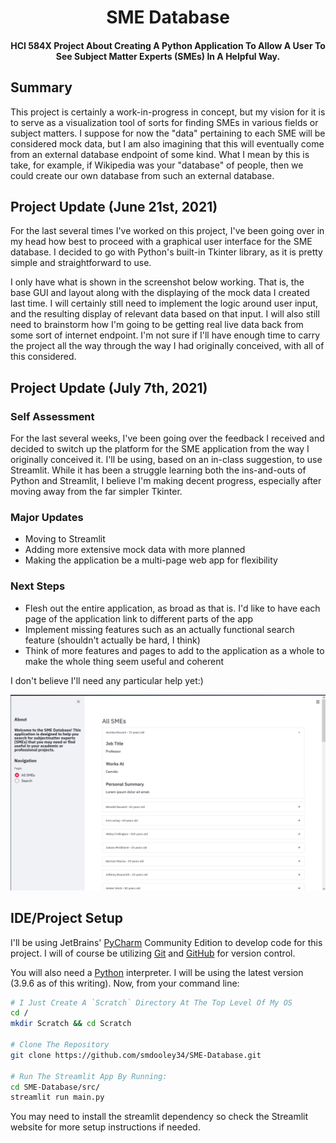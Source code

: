 <div align="center">
  <h1>SME Database</h1>

  <h4>
    HCI 584X Project About Creating A Python Application To Allow A User To See Subject Matter Experts (SMEs) In A
    Helpful Way.
  </h4>
</div>

## Summary
This project is certainly a work-in-progress in concept, but my vision for it is to serve as a visualization tool of
sorts for finding SMEs in various fields or subject matters. I suppose for now the "data" pertaining to each SME will be
considered mock data, but I am also imagining that this will eventually come from an external database endpoint of some
kind. What I mean by this is take, for example, if Wikipedia was your "database" of people, then we could create our own
database from such an external database.

## Project Update (June 21st, 2021)
For the last several times I've worked on this project, I've been going over in my head how best to proceed with a
graphical user interface for the SME database. I decided to go with Python's built-in Tkinter library, as it is pretty
simple and straightforward to use.

I only have what is shown in the screenshot below working. That is, the base GUI and layout along with the displaying
of the mock data I created last time. I will certainly still need to implement the logic around user input, and the
resulting display of relevant data based on that input. I will also still need to brainstorm how I'm going to be
getting real live data back from some sort of internet endpoint. I'm not sure if I'll have enough time to carry the
project all the way through the way I had originally conceived, with all of this considered.

## Project Update (July 7th, 2021)

### Self Assessment
For the last several weeks, I've been going over the feedback I received and decided to switch up the platform for the
SME application from the way I originally conceived it. I'll be using, based on an in-class suggestion, to use
Streamlit. While it has been a struggle learning both the ins-and-outs of Python and Streamlit, I believe I'm making
decent progress, especially after moving away from the far simpler Tkinter.

### Major Updates
* Moving to Streamlit
* Adding more extensive mock data with more planned
* Making the application be a multi-page web app for flexibility

### Next Steps
* Flesh out the entire application, as broad as that is. I'd like to have each page of the application link to different
  parts of the app
* Implement missing features such as an actually functional search feature (shouldn't actually be hard, I think)
* Think of more features and pages to add to the application as a whole to make the whole thing seem useful and coherent

I don't believe I'll need any particular help yet:)

![img.png](screenshots/screen_two.png)

## IDE/Project Setup
I'll be using JetBrains' [PyCharm](https://www.jetbrains.com/pycharm/) Community Edition to develop code for this
project. I will of course be utilizing [Git](https://git-scm.com) and [GitHub](https://github.com/) for version control.

You will also need a [Python](https://www.python.org/) interpreter. I will be using the latest version (3.9.6 as of
this writing). Now, from your command line:

```bash
# I Just Create A `Scratch` Directory At The Top Level Of My OS
cd /
mkdir Scratch && cd Scratch

# Clone The Repository
git clone https://github.com/smdooley34/SME-Database.git

# Run The Streamlit App By Running:
cd SME-Database/src/
streamlit run main.py
```

You may need to install the streamlit dependency so check the Streamlit website for more setup instructions if needed.
